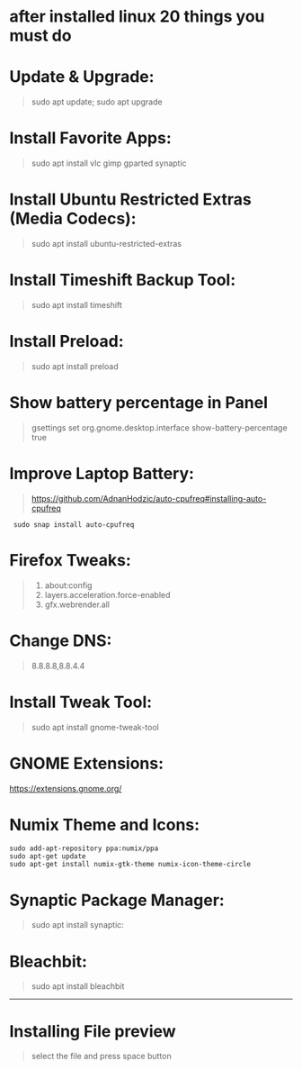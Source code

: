 # after installed linux 20 things you must do


# Update & Upgrade:
> sudo apt update; sudo apt upgrade

# Install Favorite Apps:
> sudo apt install vlc gimp gparted synaptic

# Install Ubuntu Restricted Extras (Media Codecs):
> sudo apt install ubuntu-restricted-extras

# Install Timeshift Backup Tool:
> sudo apt install timeshift

# Install Preload:
> sudo apt install preload
# Show battery percentage in Panel
> gsettings set org.gnome.desktop.interface show-battery-percentage true
# Improve Laptop Battery:
>  https://github.com/AdnanHodzic/auto-cpufreq#installing-auto-cpufreq
 ```
  sudo snap install auto-cpufreq
```
# Firefox Tweaks:
> 1. about:config
> 2. layers.acceleration.force-enabled
> 3. gfx.webrender.all

# Change DNS:
> 8.8.8.8,8.8.4.4

# Install Tweak Tool:
> sudo apt install gnome-tweak-tool

# GNOME Extensions:
https://extensions.gnome.org/

# Numix Theme and Icons:
```
sudo add-apt-repository ppa:numix/ppa
sudo apt-get update
sudo apt-get install numix-gtk-theme numix-icon-theme-circle
```

# Synaptic Package Manager:
> sudo apt install synaptic:

# Bleachbit:
> sudo apt install bleachbit
---
# Installing File preview 
> select the file and press space button 
